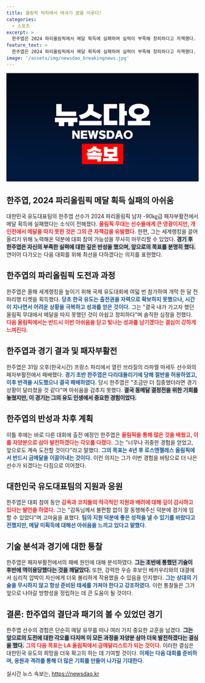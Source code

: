 ```yaml
---
title: 올림픽 막차에서 태극기 꿈을 이루다!
categories:
  - 스포츠
excerpt: >
  한주엽은 2024 파리올림픽에서 메달 획득에 실패하며 실력이 부족해 창피하다고 자책했다. 세계 24위 선수로서, 올림픽 출전권을 얻기 위해 여덟 차례 대회에 참가했으나 기대에 미치지 못했다. 그는 4년 후 LA올림픽에서의 금메달을 다짐하며 재도전을 예고했다.
feature_text: >
  한주엽은 2024 파리올림픽에서 메달 획득에 실패하며 실력이 부족해 창피하다고 자책했다. 세계 24위 선수로서, 올림픽 출전권을 얻기 위해 여덟 차례 대회에 참가했으나 기대에 미치지 못했다. 그는 4년 후 LA올림픽에서의 금메달을 다짐하며 재도전을 예고했다.
image: '/assets/img/newsdao_breakingnews.jpg'
---
```


<p><img src="/assets/img/newsdao_breakingnews.jpg" alt="ranknews 속보" /></p>

<h2 data-ke-size="size26">한주엽, 2024 파리올림픽 메달 획득 실패의 아쉬움</h2>

<p data-ke-size="size16"></p>대한민국 유도대표팀의 한주엽 선수가 2024 파리올림픽 남자 -90㎏급 패자부활전에서 메달 획득에 실패했다는 소식이 전해졌다. <b><span style="color: #ee2323;">올림픽 무대는 선수들에게 큰 영광이지만, 개인전에서 메달을 따지 못한 것은 그의 큰 자책감을 유발했다.</span></b> 한편, 그는 세계랭킹을 끌어올리기 위해 노력해온 덕분에 대회 참여 가능성을 무사히 마무리할 수 있었다. <b><span style="background-color: #21538527;">경기 후 한주엽은 자신의 부족한 실력에 대한 깊은 반성을 했으며, 앞으로의 목표를 분명히 했다.</span></b> 연이어 다가오는 다음 대회를 위해 최선을 다하겠다는 의지를 표현했다.

<p data-ke-size="size16"></p>

<h2 data-ke-size="size26">한주엽의 파리올림픽 도전과 과정</h2>

<p data-ke-size="size16"></p>한주엽은 올해 세계랭킹을 높이기 위해 국제 유도대회에 여덟 번 참가하여 개막 한 달 전 파리행 티켓을 획득했다. <b><span style="color: #1a5490;">당초 한국 유도는 출전권을 자력으로 확보하지 못했으나, 시간이 지나면서 어려운 상황을 극복하고 성과를 얻은 것이다.</span></b> 그는 "결국 내가 가고자 했던 올림픽 무대에서 메달을 따지 못했던 것이 아쉽고 창피하다"며 솔직한 심정을 전했다. <b><span style="color: #ee2323;">다음 올림픽에서는 반드시 이번 아쉬움을 딛고 빛나는 성과를 남기겠다는 결심이 강하게 느껴진다.</span></b>

<p data-ke-size="size16"></p>

<h2 data-ke-size="size26">한주엽과 경기 결과 및 패자부활전</h2>

<p data-ke-size="size16"></p>한주엽은 31일 오후(한국시간) 프랑스 파리에서 열린 브라질의 라파엘 마세두 선수와의 패자부활전에서 패배했다. <b><span style="color: #1a5490;">경기 초반 한주엽은 다리대돌리기에 당해 절반을 허용하였고, 이후 반격을 시도했으나 결국 패배하였다.</span></b> 당시 한주엽은 "조금만 더 집중했더라면 경기 상황이 달라졌을 것 같다"며 아쉬움을 감추지 못했다. <b><span style="background-color: #21538527;">결국 동메달 결정전을 위한 기회를 놓쳤지만, 이 경기는 그의 유도 인생에서 중요한 경험이었다.</span></b>

<p data-ke-size="size16"></p>

<h2 data-ke-size="size26">한주엽의 반성과 차후 계획</h2>

<p data-ke-size="size16"></p>이틀 후에는 바로 다른 대회에 출전 예정인 한주엽은 <b><span style="color: #ee2323;">올림픽을 통해 많은 것을 배웠고, 이를 자양분으로 삼아 발전하겠다는 각오를 다졌다.</span></b> 그는 "너무나 귀중한 경험을 얻었고, 앞으로도 계속 도전할 것이다"라고 말했다. <b><span style="color: #1a5490;">그의 목표는 4년 후 로스앤젤레스 올림픽에서 반드시 금메달을 이끌어내는 것이다.</span></b> 이런 의지는 그가 이번 경험을 바탕으로 더 나은 선수가 되겠다는 다짐으로 이어졌다.

<p data-ke-size="size16"></p>

<h2 data-ke-size="size26">대한민국 유도대표팀의 지원과 응원</h2>

<p data-ke-size="size16"></p>한주엽은 대회 참여 동안 <b><span style="color: #ee2323;">감독과 코치들의 적극적인 지원과 배려에 대해 깊이 감사하고 있다는 발언을 하였다.</span></b> 그는 "감독님께서 불편함 없이 잘 동행해주신 덕분에 경기에 임할 수 있었다"며 고마움을 표했다. <b><span style="color: #1a5490;">팀의 지원 덕분에 좋은 성적을 낼 수 있기를 바랐다고 전했지만, 메달 미획득에 대해선 아쉬움을 느끼고 있다고 말했다.</span></b>

<p data-ke-size="size16"></p>

<h2 data-ke-size="size26">기술 분석과 경기에 대한 통찰</h2>

<p data-ke-size="size16"></p>한주엽은 패자부활전에서의 패배 원인에 대해 분석하였다. <b><span style="background-color: #21538527;">그는 초반에 통했던 기술이 후반에 역이용당했다는 것을 깨달았다.</span></b> 또한, 강력한 우승 후보인 베카우리와의 대결에서 심리적 압박이 자신에게 더욱 불리하게 작용했을 수 있음을 인지했다. <b><span style="color: #1a5490;">그는 상대의 기술을 무시하지 않고 항상 준비된 태세를 가져야 한다고 강조하였다.</span></b> 이런 통찰들은 그가 앞으로 나아갈 방향성을 정립하는 데 큰 도움이 될 것이다.

<p data-ke-size="size16"></p>

<h2 data-ke-size="size26">결론: 한주엽의 결단과 패기의 볼 수 있었던 경기</h2>

<p data-ke-size="size16"></p>한주엽 선수의 경험은 단순히 메달 유무를 떠나 여러 가지 중요한 교훈을 남겼다. <b><span style="background-color: #21538527;">그는 앞으로의 도전에 대한 각오를 다지며 이 모든 과정을 자양분 삼아 더욱 발전하겠다는 결심을 했다.</span></b> <b><span style="color: #ee2323;">그의 다음 목표는 LA 올림픽에서 금메달리스트가 되는 것이다.</span></b> 이러한 결심은 대한민국 유도의 희망을 더욱 확고히 하는 데 기여할 것이다. <b><span style="color: #1a5490;">이제는 다음 대회를 준비하며, 응원과 격려를 통해 더 많은 기회를 만들어 나가길 기대한다.</span></b>

<p data-ke-size="size16"></p>
실시간 뉴스 속보는, <a href="https://newsdao.kr" rel="dofollow">https://newsdao.kr</a>


